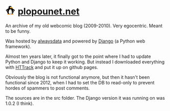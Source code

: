 # ![ ](https://github.com/jlaumon/old-blogbd/blob/master/pingus/wait.gif) [plopounet.net](http://plopounet.net)
An archive of my old webcomic blog (2009-2010). Very egocentric. Meant to be funny.

Was hosted by [alwaysdata](https://www.alwaysdata.com) and powered by [Django](https://www.djangoproject.com/) (a Python web framework). 

Almost ten years later, it finally got to the point where I had to update Python and Django to keep it working. But instead I downloaded everything with [HTTrack](https://www.httrack.com/) and put it up on github pages.

Obviously the blog is not functional anymore, but then it hasn't been functional since 2012, when I had to set the DB to read-only to prevent hordes of spammers to post comments.

The sources are in the src folder. The Django version it was running on was 1.0.2 (I think).
